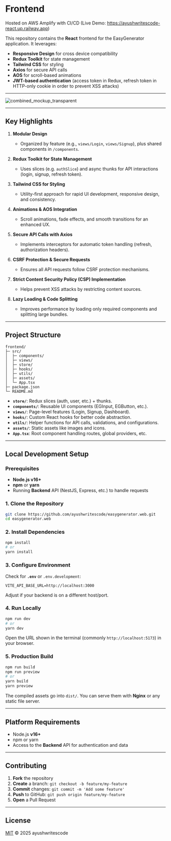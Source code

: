 # Frontend

Hosted on AWS Amplify with CI/CD (Live Demo: https://ayushwritescode-react.up.railway.app) 

This repository contains the **React** frontend for the EasyGenerator application. It leverages:

- **Responsive Design** for cross device compatibility  
- **Redux Toolkit** for state management  
- **Tailwind CSS** for styling  
- **Axios** for secure API calls  
- **AOS** for scroll-based animations  
- **JWT-based authentication** (access token in Redux, refresh token in HTTP-only cookie in order to prevent XSS attacks)

---

![combined_mockup_transparent](https://github.com/user-attachments/assets/ed627194-e05f-4df5-b280-e90da0667fc1)

---

## Key Highlights

1. **Modular Design**  
   - Organized by feature (e.g., `views/Login`, `views/Signup`), plus shared components in `/components`.

2. **Redux Toolkit for State Management**  
   - Uses slices (e.g. `authSlice`) and async thunks for API interactions (login, signup, refresh token).

3. **Tailwind CSS for Styling**  
   - Utility-first approach for rapid UI development, responsive design, and consistency.

4. **Animations & AOS Integration**  
   - Scroll animations, fade effects, and smooth transitions for an enhanced UX.

5. **Secure API Calls with Axios**  
   - Implements interceptors for automatic token handling (refresh, authorization headers).

6. **CSRF Protection & Secure Requests**  
   - Ensures all API requests follow CSRF protection mechanisms.

7. **Strict Content Security Policy (CSP) Implementation**  
   - Helps prevent XSS attacks by restricting content sources.

8. **Lazy Loading & Code Splitting**  
   - Improves performance by loading only required components and splitting large bundles.

---

## Project Structure

```
frontend/
├─ src/
│  ├─ components/
│  ├─ views/
│  ├─ store/
│  ├─ hooks/
│  ├─ utils/
│  ├─ assets/
│  └─ App.tsx
├─ package.json
└─ README.md
```

- **`store/`**: Redux slices (auth, user, etc.) + thunks.  
- **`components/`**: Reusable UI components (EGInput, EGButton, etc.).  
- **`views/`**: Page-level features (Login, Signup, Dashboard).  
- **`hooks/`**: Custom React hooks for better code abstraction.  
- **`utils/`**: Helper functions for API calls, validations, and configurations.  
- **`assets/`**: Static assets like images and icons.  
- **`App.tsx`**: Root component handling routes, global providers, etc.

---

## Local Development Setup

### Prerequisites

- **Node.js v16+**
- **npm** or **yarn**
- Running **Backend** API (NestJS, Express, etc.) to handle requests

### 1. Clone the Repository

```bash
git clone https://github.com/ayushwritescode/easygenerator.web.git
cd easygenerator.web
```

### 2. Install Dependencies

```bash
npm install
# or
yarn install
```

### 3. Configure Environment

Check for **`.env`** or `.env.development`:
```
VITE_API_BASE_URL=http://localhost:3000
```
Adjust if your backend is on a different host/port.

### 4. Run Locally

```bash
npm run dev
# or
yarn dev
```

Open the URL shown in the terminal (commonly `http://localhost:5173`) in your browser.

### 5. Production Build

```bash
npm run build
npm run preview
# or
yarn build
yarn preview
```

The compiled assets go into `dist/`. You can serve them with **Nginx** or any static file server.

---

## Platform Requirements

- Node.js **v16+**
- npm or yarn
- Access to the **Backend** API for authentication and data

---

## Contributing

1. **Fork** the repository  
2. **Create** a branch: `git checkout -b feature/my-feature`  
3. **Commit** changes: `git commit -m 'Add some feature'`  
4. **Push** to GitHub: `git push origin feature/my-feature`  
5. **Open** a Pull Request  

---

## License

[MIT](LICENSE) © 2025 ayushwritescode

